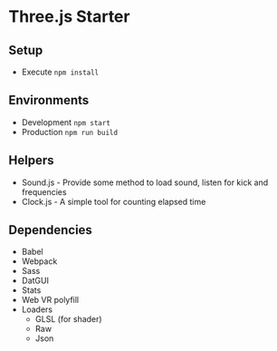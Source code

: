 # Three.js Starter

## Setup

* Execute `npm install`

## Environments

* Development `npm start`
* Production `npm run build`

## Helpers

* Sound.js - Provide some method to load sound, listen for kick and frequencies
* Clock.js - A simple tool for counting elapsed time 

## Dependencies 

* Babel
* Webpack
* Sass
* DatGUI
* Stats
* Web VR polyfill 
* Loaders
	- GLSL (for shader)
	- Raw
	- Json
